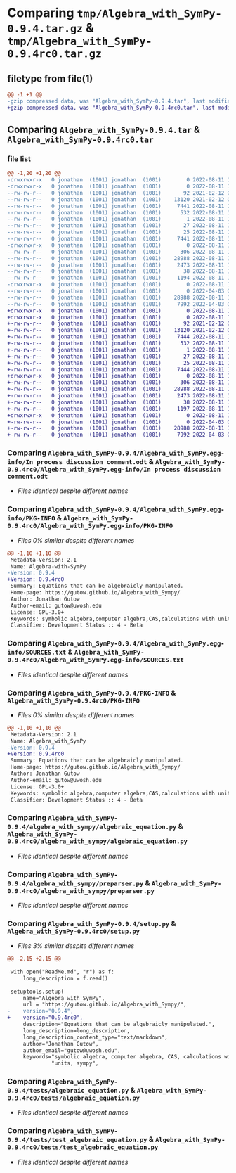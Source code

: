 # Comparing `tmp/Algebra_with_SymPy-0.9.4.tar.gz` & `tmp/Algebra_with_SymPy-0.9.4rc0.tar.gz`

## filetype from file(1)

```diff
@@ -1 +1 @@
-gzip compressed data, was "Algebra_with_SymPy-0.9.4.tar", last modified: Thu Aug 11 16:44:53 2022, max compression
+gzip compressed data, was "Algebra_with_SymPy-0.9.4rc0.tar", last modified: Thu Aug 11 16:47:01 2022, max compression
```

## Comparing `Algebra_with_SymPy-0.9.4.tar` & `Algebra_with_SymPy-0.9.4rc0.tar`

### file list

```diff
@@ -1,20 +1,20 @@
-drwxrwxr-x   0 jonathan  (1001) jonathan  (1001)        0 2022-08-11 16:44:53.485854 Algebra_with_SymPy-0.9.4/
-drwxrwxr-x   0 jonathan  (1001) jonathan  (1001)        0 2022-08-11 16:44:53.481854 Algebra_with_SymPy-0.9.4/Algebra_with_SymPy.egg-info/
--rw-rw-r--   0 jonathan  (1001) jonathan  (1001)       92 2021-02-12 03:15:32.000000 Algebra_with_SymPy-0.9.4/Algebra_with_SymPy.egg-info/.~lock.In process discussion comment.odt#
--rw-rw-r--   0 jonathan  (1001) jonathan  (1001)    13120 2021-02-12 03:15:32.000000 Algebra_with_SymPy-0.9.4/Algebra_with_SymPy.egg-info/In process discussion comment.odt
--rw-rw-r--   0 jonathan  (1001) jonathan  (1001)     7441 2022-08-11 16:44:53.000000 Algebra_with_SymPy-0.9.4/Algebra_with_SymPy.egg-info/PKG-INFO
--rw-rw-r--   0 jonathan  (1001) jonathan  (1001)      532 2022-08-11 16:44:53.000000 Algebra_with_SymPy-0.9.4/Algebra_with_SymPy.egg-info/SOURCES.txt
--rw-rw-r--   0 jonathan  (1001) jonathan  (1001)        1 2022-08-11 16:44:53.000000 Algebra_with_SymPy-0.9.4/Algebra_with_SymPy.egg-info/dependency_links.txt
--rw-rw-r--   0 jonathan  (1001) jonathan  (1001)       27 2022-08-11 16:44:53.000000 Algebra_with_SymPy-0.9.4/Algebra_with_SymPy.egg-info/requires.txt
--rw-rw-r--   0 jonathan  (1001) jonathan  (1001)       25 2022-08-11 16:44:53.000000 Algebra_with_SymPy-0.9.4/Algebra_with_SymPy.egg-info/top_level.txt
--rw-rw-r--   0 jonathan  (1001) jonathan  (1001)     7441 2022-08-11 16:44:53.485854 Algebra_with_SymPy-0.9.4/PKG-INFO
-drwxrwxr-x   0 jonathan  (1001) jonathan  (1001)        0 2022-08-11 16:44:53.481854 Algebra_with_SymPy-0.9.4/algebra_with_sympy/
--rw-rw-r--   0 jonathan  (1001) jonathan  (1001)      306 2022-08-11 16:12:04.000000 Algebra_with_SymPy-0.9.4/algebra_with_sympy/__init__.py
--rw-rw-r--   0 jonathan  (1001) jonathan  (1001)    28988 2022-08-11 15:53:47.000000 Algebra_with_SymPy-0.9.4/algebra_with_sympy/algebraic_equation.py
--rw-rw-r--   0 jonathan  (1001) jonathan  (1001)     2473 2022-08-11 16:33:45.000000 Algebra_with_SymPy-0.9.4/algebra_with_sympy/preparser.py
--rw-rw-r--   0 jonathan  (1001) jonathan  (1001)       38 2022-08-11 16:44:53.485854 Algebra_with_SymPy-0.9.4/setup.cfg
--rw-rw-r--   0 jonathan  (1001) jonathan  (1001)     1194 2022-08-11 16:12:04.000000 Algebra_with_SymPy-0.9.4/setup.py
-drwxrwxr-x   0 jonathan  (1001) jonathan  (1001)        0 2022-08-11 16:44:53.481854 Algebra_with_SymPy-0.9.4/tests/
--rw-rw-r--   0 jonathan  (1001) jonathan  (1001)        0 2022-04-03 01:35:16.000000 Algebra_with_SymPy-0.9.4/tests/__init__.py
--rw-rw-r--   0 jonathan  (1001) jonathan  (1001)    28988 2022-08-11 15:53:47.000000 Algebra_with_SymPy-0.9.4/tests/algebraic_equation.py
--rw-rw-r--   0 jonathan  (1001) jonathan  (1001)     7992 2022-04-03 01:35:16.000000 Algebra_with_SymPy-0.9.4/tests/test_algebraic_equation.py
+drwxrwxr-x   0 jonathan  (1001) jonathan  (1001)        0 2022-08-11 16:47:01.650005 Algebra_with_SymPy-0.9.4rc0/
+drwxrwxr-x   0 jonathan  (1001) jonathan  (1001)        0 2022-08-11 16:47:01.646005 Algebra_with_SymPy-0.9.4rc0/Algebra_with_SymPy.egg-info/
+-rw-rw-r--   0 jonathan  (1001) jonathan  (1001)       92 2021-02-12 03:15:32.000000 Algebra_with_SymPy-0.9.4rc0/Algebra_with_SymPy.egg-info/.~lock.In process discussion comment.odt#
+-rw-rw-r--   0 jonathan  (1001) jonathan  (1001)    13120 2021-02-12 03:15:32.000000 Algebra_with_SymPy-0.9.4rc0/Algebra_with_SymPy.egg-info/In process discussion comment.odt
+-rw-rw-r--   0 jonathan  (1001) jonathan  (1001)     7444 2022-08-11 16:47:01.000000 Algebra_with_SymPy-0.9.4rc0/Algebra_with_SymPy.egg-info/PKG-INFO
+-rw-rw-r--   0 jonathan  (1001) jonathan  (1001)      532 2022-08-11 16:47:01.000000 Algebra_with_SymPy-0.9.4rc0/Algebra_with_SymPy.egg-info/SOURCES.txt
+-rw-rw-r--   0 jonathan  (1001) jonathan  (1001)        1 2022-08-11 16:47:01.000000 Algebra_with_SymPy-0.9.4rc0/Algebra_with_SymPy.egg-info/dependency_links.txt
+-rw-rw-r--   0 jonathan  (1001) jonathan  (1001)       27 2022-08-11 16:47:01.000000 Algebra_with_SymPy-0.9.4rc0/Algebra_with_SymPy.egg-info/requires.txt
+-rw-rw-r--   0 jonathan  (1001) jonathan  (1001)       25 2022-08-11 16:47:01.000000 Algebra_with_SymPy-0.9.4rc0/Algebra_with_SymPy.egg-info/top_level.txt
+-rw-rw-r--   0 jonathan  (1001) jonathan  (1001)     7444 2022-08-11 16:47:01.650005 Algebra_with_SymPy-0.9.4rc0/PKG-INFO
+drwxrwxr-x   0 jonathan  (1001) jonathan  (1001)        0 2022-08-11 16:47:01.650005 Algebra_with_SymPy-0.9.4rc0/algebra_with_sympy/
+-rw-rw-r--   0 jonathan  (1001) jonathan  (1001)      306 2022-08-11 16:12:04.000000 Algebra_with_SymPy-0.9.4rc0/algebra_with_sympy/__init__.py
+-rw-rw-r--   0 jonathan  (1001) jonathan  (1001)    28988 2022-08-11 15:53:47.000000 Algebra_with_SymPy-0.9.4rc0/algebra_with_sympy/algebraic_equation.py
+-rw-rw-r--   0 jonathan  (1001) jonathan  (1001)     2473 2022-08-11 16:33:45.000000 Algebra_with_SymPy-0.9.4rc0/algebra_with_sympy/preparser.py
+-rw-rw-r--   0 jonathan  (1001) jonathan  (1001)       38 2022-08-11 16:47:01.650005 Algebra_with_SymPy-0.9.4rc0/setup.cfg
+-rw-rw-r--   0 jonathan  (1001) jonathan  (1001)     1197 2022-08-11 16:46:57.000000 Algebra_with_SymPy-0.9.4rc0/setup.py
+drwxrwxr-x   0 jonathan  (1001) jonathan  (1001)        0 2022-08-11 16:47:01.650005 Algebra_with_SymPy-0.9.4rc0/tests/
+-rw-rw-r--   0 jonathan  (1001) jonathan  (1001)        0 2022-04-03 01:35:16.000000 Algebra_with_SymPy-0.9.4rc0/tests/__init__.py
+-rw-rw-r--   0 jonathan  (1001) jonathan  (1001)    28988 2022-08-11 15:53:47.000000 Algebra_with_SymPy-0.9.4rc0/tests/algebraic_equation.py
+-rw-rw-r--   0 jonathan  (1001) jonathan  (1001)     7992 2022-04-03 01:35:16.000000 Algebra_with_SymPy-0.9.4rc0/tests/test_algebraic_equation.py
```

### Comparing `Algebra_with_SymPy-0.9.4/Algebra_with_SymPy.egg-info/In process discussion comment.odt` & `Algebra_with_SymPy-0.9.4rc0/Algebra_with_SymPy.egg-info/In process discussion comment.odt`

 * *Files identical despite different names*

### Comparing `Algebra_with_SymPy-0.9.4/Algebra_with_SymPy.egg-info/PKG-INFO` & `Algebra_with_SymPy-0.9.4rc0/Algebra_with_SymPy.egg-info/PKG-INFO`

 * *Files 0% similar despite different names*

```diff
@@ -1,10 +1,10 @@
 Metadata-Version: 2.1
 Name: Algebra-with-SymPy
-Version: 0.9.4
+Version: 0.9.4rc0
 Summary: Equations that can be algebraicly manipulated.
 Home-page: https://gutow.github.io/Algebra_with_Sympy/
 Author: Jonathan Gutow
 Author-email: gutow@uwosh.edu
 License: GPL-3.0+
 Keywords: symbolic algebra,computer algebra,CAS,calculations with units,sympy
 Classifier: Development Status :: 4 - Beta
```

### Comparing `Algebra_with_SymPy-0.9.4/Algebra_with_SymPy.egg-info/SOURCES.txt` & `Algebra_with_SymPy-0.9.4rc0/Algebra_with_SymPy.egg-info/SOURCES.txt`

 * *Files identical despite different names*

### Comparing `Algebra_with_SymPy-0.9.4/PKG-INFO` & `Algebra_with_SymPy-0.9.4rc0/PKG-INFO`

 * *Files 0% similar despite different names*

```diff
@@ -1,10 +1,10 @@
 Metadata-Version: 2.1
 Name: Algebra_with_SymPy
-Version: 0.9.4
+Version: 0.9.4rc0
 Summary: Equations that can be algebraicly manipulated.
 Home-page: https://gutow.github.io/Algebra_with_Sympy/
 Author: Jonathan Gutow
 Author-email: gutow@uwosh.edu
 License: GPL-3.0+
 Keywords: symbolic algebra,computer algebra,CAS,calculations with units,sympy
 Classifier: Development Status :: 4 - Beta
```

### Comparing `Algebra_with_SymPy-0.9.4/algebra_with_sympy/algebraic_equation.py` & `Algebra_with_SymPy-0.9.4rc0/algebra_with_sympy/algebraic_equation.py`

 * *Files identical despite different names*

### Comparing `Algebra_with_SymPy-0.9.4/algebra_with_sympy/preparser.py` & `Algebra_with_SymPy-0.9.4rc0/algebra_with_sympy/preparser.py`

 * *Files identical despite different names*

### Comparing `Algebra_with_SymPy-0.9.4/setup.py` & `Algebra_with_SymPy-0.9.4rc0/setup.py`

 * *Files 3% similar despite different names*

```diff
@@ -2,15 +2,15 @@
 
 with open("ReadMe.md", "r") as f:
     long_description = f.read()
 
 setuptools.setup(
     name="Algebra_with_SymPy",
     url = "https://gutow.github.io/Algebra_with_Sympy/",
-    version="0.9.4",
+    version="0.9.4rc0",
     description="Equations that can be algebraicly manipulated.",
     long_description=long_description,
     long_description_content_type="text/markdown",
     author="Jonathan Gutow",
     author_email="gutow@uwosh.edu",
     keywords="symbolic algebra, computer algebra, CAS, calculations with "
              "units, sympy",
```

### Comparing `Algebra_with_SymPy-0.9.4/tests/algebraic_equation.py` & `Algebra_with_SymPy-0.9.4rc0/tests/algebraic_equation.py`

 * *Files identical despite different names*

### Comparing `Algebra_with_SymPy-0.9.4/tests/test_algebraic_equation.py` & `Algebra_with_SymPy-0.9.4rc0/tests/test_algebraic_equation.py`

 * *Files identical despite different names*


